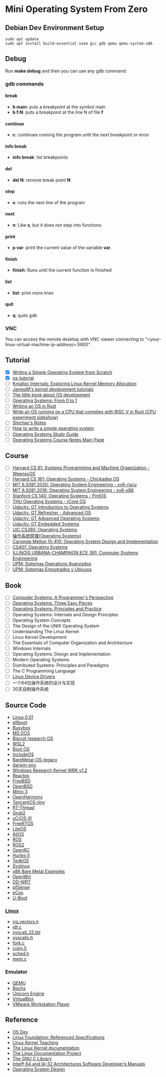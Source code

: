 # Mini Operating System From Zero

## Debian Dev Environment Setup

    sudo apt update
    sudo apt install build-essential nasm gcc gdb qemu qemu-system-x86

## Debug

Run **make debug** and then you can use any gdb command.

### gdb commands

#### break

* **b main**: puts a breakpoint at the symbol main
* **b f:N**: puts a breakpoint at the line N of file **f**

#### continue

* **c**: continues running the program until the next breakpoint or error

#### info break

* **info break**: list breakpoints

#### del

* **del N**: remove break point **N**

#### step

* **s**: runs the next line of the program

#### next

* **n**: Like **s**, but it does not step into functions

#### print

* **p var**: print the current value of the variable **var**.

#### finish

* **finish**: Runs until the current function is finished

#### list

* **list**: print more lines

#### quit

* **q**: quits gdb

### VNC

You can access the remote desktop with VNC viewer connecting to "\<your-linux-virtual-machine-ip-address\>:5900".

## Tutorial

- [x] [Writing a Simple Operating System from Scratch](http://www.cs.bham.ac.uk/~exr/lectures/opsys/10_11/lectures/os-dev.pdf)
- [x] [os-tutorial](https://github.com/cfenollosa/os-tutorial)
- [ ] [Kmalloc Internals: Exploring Linux Kernel Memory Allocation](http://www.jikos.cz/jikos/Kmalloc_Internals.html)
- [ ] [JamesM's kernel development tutorials](http://www.jamesmolloy.co.uk/tutorial_html/index.html)
- [ ] [The little book about OS development](https://littleosbook.github.io/)
- [ ] [Operating Systems: From 0 to 1](https://tuhdo.github.io/os01/)
- [ ] [Writing an OS in Rust](https://os.phil-opp.com/)
- [ ] [Write an OS running on a CPU that complies with RISC V in Rust (CPU experiment sideshow)](https://gist.github.com/cb372/5f6bf16ca0682541260ae52fc11ea3bb)
- [ ] [Shichao's Notes](https://notes.shichao.io)
- [ ] [How to write a simple operating system](http://mikeos.sourceforge.net/write-your-own-os.html)
- [ ] [Operating Systems Study Guide](http://faculty.salina.k-state.edu/tim/ossg)
- [ ] [Operating Systems Course Notes Main Page](https://www.cs.uic.edu/~jbell/CourseNotes/OperatingSystems/)

## Course

- [ ] [Harvard CS 61: Systems Programming and Machine Organization - WeensyOS](https://cs61.seas.harvard.edu/site/2019/)
- [ ] [Harvard CS 161: Operating Systems - Chickadee OS](https://read.seas.harvard.edu/cs161/2020/)
- [ ] [MIT 6.S081 2020: Operating System Engineering - xv6-riscv](https://pdos.csail.mit.edu/6.828/2020/)
- [ ] [MIT 6.S081 2018: Operating System Engineering - xv6-x86](https://pdos.csail.mit.edu/6.828/2018/)
- [ ] [Stanford CS 140: Operating Systems - PintOS](http://web.stanford.edu/~ouster/cgi-bin/cs140-spring20/index.php)
- [ ] [THU Operating Systems - rCore OS](http://os.cs.tsinghua.edu.cn/oscourse/OS2020spring)
- [ ] [Udacity: GT Introduction to Operating Systems](https://www.udacity.com/course/introduction-to-operating-systems--ud923)
- [ ] [Udacity: GT Refresher - Advanced OS](https://www.udacity.com/course/gt-refresher-advanced-os--ud098)
- [ ] [Udacity: GT Advanced Operating Systems](https://www.udacity.com/course/advanced-operating-systems--ud189)
- [ ] [Udacity: GT Embedded Systems](https://www.udacity.com/course/embedded-systems--ud169)
- [ ] [UIC CS385: Operating Systems](https://cs385.class.uic.edu/)
- [ ] [操作系统原理(Operating Systems)](https://www.coursera.org/learn/os-pku)
- [ ] [Carnegie Mellon 15-410: Operating System Design and Implementation](https://www.cs.cmu.edu/~410/)
- [ ] [CS401: Operating Systems](https://learn.saylor.org/course/CS401)
- [ ] [ILLINOIS URBANA-CHAMPAIGN ECE 391: Computer Systems Engineering](https://courses.grainger.illinois.edu/ece391)
- [ ] [UPM: Sistemas Operativos Avanzados](http://laurel.datsi.fi.upm.es/docencia/asignaturas/soa)
- [ ] [UPM: Sistemas Empotrados y Ubicuos](http://www.datsi.fi.upm.es/docencia/SEUM/)

## Book

- [ ] [Computer Systems: A Programmer's Perspective](https://csapp.cs.cmu.edu/)
- [ ] [Operating Systems: Three Easy Pieces](http://pages.cs.wisc.edu/~remzi/OSTEP/)
- [ ] [Operating Systems: Principles and Practice](http://ospp.cs.washington.edu/)
- [ ] Operating Systems: Internals and Design Principles
- [ ] Operating System Concepts
- [ ] The Design of the UNIX Operating System
- [ ] Understanding The Linux Kernel
- [ ] Linux Kernel Development
- [ ] The Essentials of Computer Organization and Architecture
- [ ] Windows Internals
- [ ] Operating Systems: Design and Implementation
- [ ] Modern Operating Systems
- [ ] Distributed Systems: Principles and Paradigms
- [ ] The C Programming Language
- [ ] [Linux Device Drivers](https://lwn.net/Kernel/LDD3/)
- [ ] 一个64位操作系统的设计与实现
- [ ] 30天自制操作系统

## Source Code

* [Linux 0.01](https://mirrors.edge.kernel.org/pub/linux/kernel/Historic/)
* [elfboot](https://github.com/croemheld/elfboot)
* [Busybox](https://git.busybox.net/busybox/)
* [MS DOS](https://github.com/microsoft/MS-DOS)
* [Biscuit research OS](https://github.com/mit-pdos/biscuit)
* [WSL2](https://github.com/microsoft/WSL2-Linux-Kernel)
* [Boot OS](https://github.com/nanochess/bootOS)
* [IncludeOS](https://github.com/includeos/IncludeOS)
* [BareMetal-OS-legacy](https://github.com/ReturnInfinity/BareMetal-OS-legacy)
* [darwin-xnu](https://github.com/apple/darwin-xnu)
* [Windows Research Kernel WRK v1.2](http://gate.upm.ro/os/LABs/Windows_OS_Internals_Curriculum_Resource_Kit-ACADEMIC/WindowsResearchKernel-WRK/)
* [Reactos](https://github.com/reactos/reactos)
* [FreeBSD](https://github.com/freebsd/freebsd)
* [OpenBSD](https://www.openbsd.org/)
* [Minix 3](http://gerrit.minix3.org)
* [OpenHarmony](https://gitee.com/openharmony)
* [TencentOS-tiny](https://github.com/Tencent/TencentOS-tiny)
* [RT-Thread](https://github.com/RT-Thread/rt-thread)
* [Grub2](https://www.gnu.org/software/grub/grub-download.html)
* [µC/OS-III](https://github.com/SiliconLabs/uC-OS3)
* [FreeRTOS](https://github.com/FreeRTOS/FreeRTOS)
* [LiteOS](https://gitee.com/LiteOS)
* [AliOS](https://github.com/alibaba/AliOS-Things)
* [ROS](https://github.com/ros/ros)
* [ROS2](https://github.com/ros2/ros2)
* [OpenRC](https://github.com/OpenRC/openrc)
* [Hurlex II](https://github.com/hurley25/Hurlex-II)
* [TedkOS](https://github.com/TakefiveInteractive/TedkOS)
* [Syslinux](https://git.kernel.org/pub/scm/boot/syslinux/syslinux.git)
* [x86 Bare Metal Examples](https://github.com/cirosantilli/x86-bare-metal-examples)
* [OpenWrt](https://github.com/openwrt/openwrt)
* [DD-WRT](https://svn.dd-wrt.com//)
* [pfSense](https://github.com/pfsense/pfsense)
* [eCos](http://mirrors.kernel.org/sources.redhat.com/ecos/)
* [U-Boot](https://github.com/u-boot/u-boot)

### [Linux](https://elixir.bootlin.com/linux/latest/source)

* [irq_vectors.h](https://github.com/torvalds/linux/blob/master/arch/x86/include/asm/irq_vectors.h)
* [idt.c](https://github.com/torvalds/linux/blob/master/arch/x86/kernel/idt.c)
* [syscall_32.tbl](https://github.com/torvalds/linux/blob/master/arch/x86/entry/syscalls/syscall_32.tbl)
* [syscalls.h](https://github.com/torvalds/linux/blob/master/include/linux/syscalls.h)
* [fork.c](https://github.com/torvalds/linux/blob/master/kernel/fork.c)
* [copy.S](https://github.com/torvalds/linux/blob/master/arch/x86/boot/copy.S)
* [sched.h](https://github.com/torvalds/linux/blob/master/include/linux/sched.h)
* [mem.c](https://github.com/torvalds/linux/blob/master/drivers/char/mem.c)

### Emulator

* [QEMU](https://www.qemu.org/)
* [Bochs](http://bochs.sourceforge.net/)
* [Unicorn Engine](https://github.com/unicorn-engine/unicorn)
* [VirtualBox](https://www.virtualbox.org/)
* [VMware Workstation Player](https://www.vmware.com/products/workstation-player.html)

## Reference

* [OS Dev](https://wiki.osdev.org)
* [Linux Foundation: Referenced Specifications](https://refspecs.linuxfoundation.org/)
* [Linux Kernel Teaching](https://linux-kernel-labs.github.io/refs/heads/master/index.html)
* [The Linux Kernel documentation](https://www.kernel.org/doc/html/latest/)
* [The Linux Documentation Project](https://www.tldp.org)
* [The GNU C Library](https://www.gnu.org/software/libc/manual/html_node)
* [Intel® 64 and IA-32 Architectures Software Developer’s Manuals](https://software.intel.com/en-us/articles/intel-sdm)
* [Operating System Design](https://en.wikibooks.org/wiki/Operating_System_Design)
